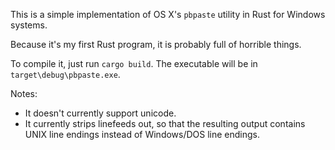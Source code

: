 This is a simple implementation of OS X's `pbpaste` utility in Rust
for Windows systems.

Because it's my first Rust program, it is probably full of horrible
things.

To compile it, just run `cargo build`. The executable will be in
`target\debug\pbpaste.exe`.

Notes:

  * It doesn't currently support unicode.
  * It currently strips linefeeds out, so that the resulting output
    contains UNIX line endings instead of Windows/DOS line endings.
